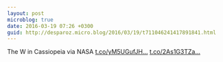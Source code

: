 ```yaml
---
layout: post
microblog: true
date: 2016-03-19 07:26 +0300
guid: http://desparoz.micro.blog/2016/03/19/t711046241417891841.html
---
```

The W in Cassiopeia via NASA [t.co/yM5UGufJH...](https://t.co/yM5UGufJH7) [t.co/2As1G3TZa...](https://t.co/2As1G3TZaC)
